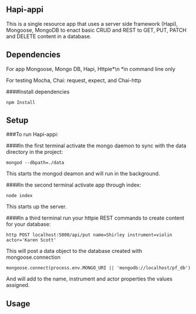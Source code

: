 ## Hapi-appi

This is a single resource app that uses a server side framework (Hapi), Mongoose, MongoDB to enact basic CRUD and REST to GET, PUT, PATCH and DELETE content in a database.

## Dependencies
For app
Mongoose, Mongo DB, Hapi, Httpie*\n
*in command line only

For testing
Mocha, Chai: request, expect, and Chai-http

####Install dependencies
```
npm Install
```


## Setup

###To run Hapi-appi:


####In the first terminal activate the mongo daemon to sync with the data directory in the project:

```
mongod --dbpath=./data
```

  This starts the mongod deamon and will run in the background.



####In the second terminal activate app through index:

```
node index
```

  This starts up the server.


####In a third terminal run your httpie REST commands to create content for your database:

```
http POST localhost:5000/api/put name=Shirley instrument=violin actor='Karen Scott'
```

  This will post a data object to the database created with mongoose.connection

```
mongoose.connect(process.env.MONGO_URI || 'mongodb://localhost/pf_db')
```
  And will add to the name, instrument and actor properties the values assigned.


## Usage

```
```
